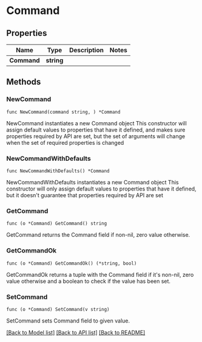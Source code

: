 # Command

## Properties

Name | Type | Description | Notes
------------ | ------------- | ------------- | -------------
**Command** | **string** |  |

## Methods

### NewCommand

`func NewCommand(command string, ) *Command`

NewCommand instantiates a new Command object
This constructor will assign default values to properties that have it defined,
and makes sure properties required by API are set, but the set of arguments
will change when the set of required properties is changed

### NewCommandWithDefaults

`func NewCommandWithDefaults() *Command`

NewCommandWithDefaults instantiates a new Command object
This constructor will only assign default values to properties that have it defined,
but it doesn't guarantee that properties required by API are set

### GetCommand

`func (o *Command) GetCommand() string`

GetCommand returns the Command field if non-nil, zero value otherwise.

### GetCommandOk

`func (o *Command) GetCommandOk() (*string, bool)`

GetCommandOk returns a tuple with the Command field if it's non-nil, zero value otherwise
and a boolean to check if the value has been set.

### SetCommand

`func (o *Command) SetCommand(v string)`

SetCommand sets Command field to given value.

[[Back to Model list]](../README.md#documentation-for-models) [[Back to API list]](../README.md#documentation-for-api-endpoints) [[Back to README]](../README.md)
